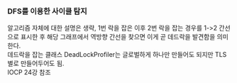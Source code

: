 ### DFS를 이용한 사이클 탐지
알고리즘 자체에 대한 설명은 생략, 1번 락을 잡은 이후 2번 락을 잡는 경우를 1->2 간선으로 표시한 후 해당 그래프에서 역방향 간선을 찾으면 이게 곧 데드락을 발견함을 의미한다.  
데드락을 잡는 클래스 DeadLockProfiler는 글로벌하게 하나만 만들어도 되지만 TLS별로 만들어두어도 됨.  
IOCP 24강 참조  
